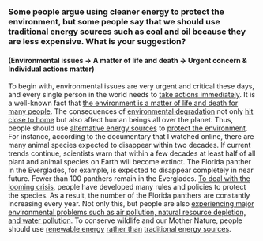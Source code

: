 ### Some people argue using cleaner energy to protect the environment, but some people say that we should use traditional energy sources such as coal and oil because they are less expensive. What is your suggestion?

#### (Environmental issues -> A matter of life and death -> Urgent concern & Individual actions matter)

To begin with, environmental issues are very urgent and critical these days, and every single person in the world needs to <ins>take actions immediately</ins>. It is a well-known fact that <ins>the environment is a matter of life and death for many people</ins>. The consequences of <ins>environmental degradation</ins> not only <ins>hit close to home</ins> but also affect human beings all over the planet. Thus, people should use <ins>alternative energy sources</ins> to <ins>protect the environment</ins>. For instance, according to the documentary that I watched online, there are many animal species expected to disappear within two decades. If current trends continue, scientists warn that within a few decades at least half of all plant and animal species on Earth will become extinct. The Florida panther in the Everglades, for example, is expected to disappear completely in near future. Fewer than 100 panthers remain in the Everglades. <ins>To deal with the looming crisis</ins>, people have developed many rules and policies to protect the species. As a result, the number of the Florida panthers are constantly increasing every year. Not only this, but people are also <ins>experiencing major environmental problems such as air pollution, natural resource depletion, and water pollution</ins>. To conserve wildlife and our Mother Nature, people should use <ins>renewable energy</ins> <ins>rather than</ins> <ins>traditional energy sources</ins>.
